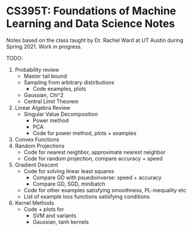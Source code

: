 CS395T: Foundations of Machine Learning and Data Science Notes
================================================================
Notes based on the class taught by Dr. Rachel Ward at UT Austin
during Spring 2021. Work in progress.

TODO: <br/>
1. Probability review <br/>
    - Master tail bound
    - Sampling from arbitrary distirbutions
        * Code examples, plots
    - Gaussian, Chi^2
    - Central Limit Theorem
2. Linear Algebra Review <br/>
    - Singular Value Decomposition
        * Power method
        * PCA
        * Code for power method, plots + examples
3. Convex Functions
4. Random Projections
    * Code for nearest neighbor, approximate nearest neighbor
    * Code for random projection, compare accuracy + speed
5. Gradient Descent
    * Code for solving linear least squares
        - Compare GD with psuedoinverse: speed + accuracy
        - Compare GD, SGD, minibatch
    * Code for other examples satisfying smoothness, PL-inequality etc
    * List of example loss functions satisfying conditions
6. Kernel Methods
    * Code + plots for
        - SVM and variants
        - Gaussian, tanh kernels
